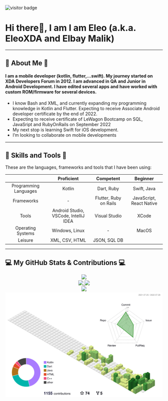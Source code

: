 ![visitor badge](https://visitor-badge.glitch.me/badge?page_id=EleoXDA.visitor-badge&left_color=red&right_color=green&left_text=Number%20of%20Visitors)
# Hi there👋, I am I am Eleo (a.k.a. EleoXDA and Elbay Malik)
  
---
## :information_desk_person:  About Me  :information_desk_person:
#### I am a mobile developer (kotlin, flutter,...swift). My journey started on XDA Developers Forum in 2012. I am advanced in QA and Junior in Android Development. I have edited several apps and have worked with custom ROM/firmware for several devices.

- I know Bash and XML, and currently expanding my programming knowledge in Kotlin and Flutter. Expecting to receive Associate Android developer certificate by the end of 2022.
- Expecting to receive certificate of LeWagon Bootcamp on SQL, JavaSript and RubyOnRails on September 2022
- My next stop is learning Swift for iOS development.
- I’m looking to collaborate on mobile developments

---

## :wrench:  Skills and Tools  :wrench:

These are the languages, frameworks and tools that I have been using:  


| | Proficient | Competent | Beginner |
| :-: | :-: | :-: | :-: |
| Programming Languages | Kotlin | Dart, Ruby | Swift, Java |
| Frameworks | - | Flutter, Ruby on Rails| JavaScript, React Native |
| Tools | Android Studio, VSCode, IntelliJ IDEA | Visual Studio | XCode |
| Operating Systems | Windows, Linux | - | MacOS |
| Leisure | XML, CSV, HTML | JSON, SQL DB | |

---

## :computer:  My GitHub Stats & Contributions  :computer:

<div align="center">
  <a href="https://github.com/EleoXDA">
  <img height="150em" src="https://github-readme-streak-stats.herokuapp.com/?user=EleoXDA&theme=white"/>
</div>
<div align="center">
  <a href="https://github.com/EleoXDA">
  <img height="150em" src="https://github-readme-stats.vercel.app/api/top-langs/?username=EleoXDA&langs_count=8&layout=compact&hide=cmake,c,c%2B%2B"/>
  <img height="150em" src="https://github-readme-stats.vercel.app/api?username=EleoXDA&count_private=true&show_icons=false&theme=vue&hide_rank=true&include_all_commits=false&hide_title=false"/>
</div>
<div align="center">
  <a href="https://github.com/EleoXDA">
  <img width="750em" src="https://activity-graph.herokuapp.com/graph?username=EleoXDA&bg_color=ffffff&color=000000&line=4c9d9e&point=ff0000&area=true&hide_border=true&hide_title=true"/>
</div>
<div align="center">
  <a href="https://github.com/yoshi389111/github-profile-3d-contrib">
  <img width="750em" src="./profile-3d-contrib/profile-green-animate.svg"/>
</div>
